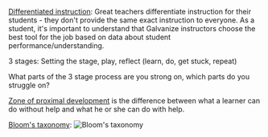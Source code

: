[Differentiated instruction](https://en.wikipedia.org/wiki/Differentiated_instruction): Great teachers differentiate instruction for their students - they don't provide the same exact instruction to everyone. As a student, it's important to understand that Galvanize instructors choose the best tool for the job based on data about student performance/understanding.

3 stages: Setting the stage, play, reflect (learn, do, get stuck, repeat)

What parts of the 3 stage process are you strong on, which parts do you struggle on?

[Zone of proximal development](https://en.wikipedia.org/wiki/Zone_of_proximal_development) is the difference between what a learner can do without help and what he or she can do with help.

[Bloom's taxonomy](https://en.wikipedia.org/wiki/Bloom%27s_taxonomy):
![Bloom's taxonomy](http://1.bp.blogspot.com/-29ppRDg5aSk/VAqTwGTXDGI/AAAAAAAALB4/eH2rWi7Xv-M/s1600/Bloom.png)